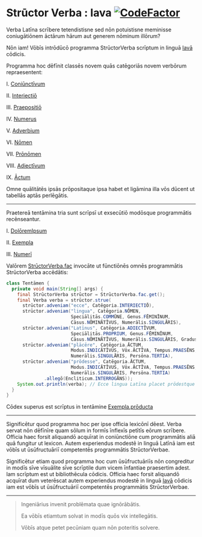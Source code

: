 # Strūctor Verba : Iava  [![CodeFactor](https://codefactor.io/repository/github/hunter-richardson/structorverba_iava/badge)](https://www.codefactor.io/repository/github/hunter-richardson/structorverba_iava)

Verba Latīna scrībere tetendistisne sed nōn potuistisne meminisse coniugātiōnem āctārum hārum aut generem nōminum illōrum?

Nōn iam! Vōbīs intrōdūcō programma StrūctorVerba scrīptum in linguā [Iavā](https://docs.oracle.com/javase/10/docs/api/overview-summary.html) cōdicis.

Programma hoc dēfīnit classēs novem quās catēgoriās novem verbōrum repraesentent:

I. [Coniūnctīvum](src/main/java/net/strūctorverba/verba/VerbumSimplex.java#L46)

II. [Interiectiō](src/main/java/net/strūctorverba/verba/VerbumSimplex.java#L67)

III. [Praepositiō](src/main/java/net/strūctorverba/verba/VerbumSimplex.java#L88)

IV. [Numerus](src/main/java/net/strūctorverba/verba/VerbumSimplex.java#L112)

V. [Adverbium](src/main/java/net/strūctorverba/verba/multiplicia/Adverbium.java)

VI. [Nōmen](src/main/java/net/strūctorverba/verba/multiplicia/Nōmen.java)

VII. [Prōnōmen](src/main/java/net/strūctorverba/verba/multiplicia/Prōnōmen.java)

VIII. [Adiectīvum](src/main/java/net/strūctorverba/verba/multiplicia/Adiectīvum.java)

IX. [Āctum](src/main/java/net/strūctorverba/verba/multiplicia/Āctum.java)

Omne quālitātēs ipsās prōpositaque ipsa habet et ligāmina illa vōs dūcent ut tabellās aptās perlēgātis.

___

Praetereā tentāmina tria sunt scrīpsī ut exsecūtiō modōsque programmātis recēnseantur.

I. [DolōremIpsum](src/main/test/net/strūctorverba/tentāmina/DolōremIpsum.java)

II. [Exempla](src/main/test/net/strūctorverba/tentāmina/Exempla.java)

III. [Numerī](src/main/test/net/strūctorverba/tentāmina/Numerī.java)

Valōrem [StrūctorVerba.fac](src/main/java/net/strūctorverba/mīscella/StrūctorVerba.java#L28) invocāte ut fūnctiōnēs omnēs programmātis StrūctorVerba accēdātis:

```java
class Tentāmen {
  private void main(String[] args) {
    final StrūctorVerba strūctor = StrūctorVerba.fac.get();
    final Verba verba = strūctor.strue(
      strūctor.adveniam("ecce", Catēgoria.INTERIECTIŌ),
      strūctor.adveniam("lingua", Catēgoria.NŌMEN,
                        Speciālitās.COMMŪNE, Genus.FĒMINĪNUM,
                        Cāsus.NŌMINĀTĪVUS, Numerālis.SINGULĀRIS),
      strūctor.adveniam("Latīnus", Catēgoria.ADIECTĪVUM,
                        Speciālitās.PROPRIUM, Genus.FĒMINĪNUM,
                        Cāsus.NŌMINĀTĪVUS, Numerālis.SINGULĀRIS, Gradus.POSITĪVUS),
      strūctor.adveniam("plācēre", Catēgoria.ĀCTUM,
                        Modus.INDICĀTĪVUS, Vōx.ĀCTĪVA, Tempus.PRAESĒNS,
                        Numerālis.SINGULĀRIS, Persōna.TERTIA),
      strūctor.adveniam("prōdesse", Catēgoria.ĀCTUM,
                        Modus.INDICĀTĪVUS, Vōx.ĀCTĪVA, Tempus.PRAESĒNS,
                        Numerālis.SINGULĀRIS, Persōna.TERTIA)
              .allegō(Encliticum.INTERROGĀNS));
    System.out.println(verba); // Ecce lingua Latīna placet prōdestque
  }
}
```

Cōdex superus est scrīptus in tentāmine [Exempla.prōducta](src/main/test/net/strūctorverba/tentāmina/Exempla.java#L26)

___

Significētur quod programma hoc per ipse officia lexicōnī dēest. Verba servat nōn dēfīnīre quam sōlum in formīs īnflexīs petītīs eōrum scrībere. Officia haec forsit aliquandō acquīrat in coniūnctiōne cum programmātis aliā quā fungitur ut lexicon. Autem experiendus modestē in linguā Latīnā iam est vōbīs ut ūsūfructuāriī competentēs programmātis StrūctorVerbae.

Significētur etiam quod programma hoc cum ūsūfructuāriīs nōn congreditur in modīs sīve vīsuālite sīve scrīptile dum vicem īnfantiae praesertim adest. Iam scrīptum est ut bibliothēcula cōdicis. Officia haec forsit aliquandō acquīrat dum veterēscat autem experiendus modestē in linguā [Iavā](https://docs.oracle.com/javase/10/docs/api/overview-summary.html) cōdicis iam est vōbīs ut ūsūfructuāriī competentēs programmātis StrūctorVerbae.

___

> Ingeniārius invenit problēmata quae ignōrābātis.
> 
> Ea vōbīs etiamtum solvat in modīs quōs vix intellegātis.
> 
> Vōbīs atque petet pecūniam quam nōn poteritis solvere.

